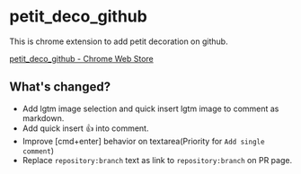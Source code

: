 # petit_deco_github

This is chrome extension to add petit decoration on github.

[petit_deco_github - Chrome Web Store](https://chrome.google.com/webstore/detail/petitdecogithub/aieofhdmcaalkcopkmkcjmacfpigffdf)

## What's changed?
- Add lgtm image selection and quick insert lgtm image to comment as markdown.
- Add quick insert :+1: into comment.
- Improve [cmd+enter] behavior on textarea(Priority for `Add single comment`)
- Replace `repository:branch` text as link to `repository:branch` on PR page.
